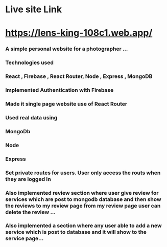 # Live site Link 
# https://lens-king-108c1.web.app/

### A simple personal website for a photographer ...

### Technologies used 

### React , Firebase , React Router, Node , Express , MongoDB

### Implemented Authentication with Firebase
### Made it single page website use of React Router
### Used real data using 

### MongoDb 
### Node
### Express  

### Set private routes for users. User only access the routs when they are logged In
### Also implemented review section where user give review for services which are post to mongodb database and then show the reviews to my review page from my review page user can delete the review ...
### Also implemented a section where any user able to add a new service which is post to database and it will show to the service page...




